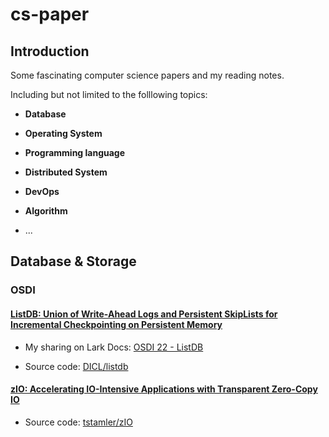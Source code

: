 # cs-paper

## Introduction

Some fascinating computer science papers and my reading notes.

Including but not limited to the folllowing topics: 

- **Database**

- **Operating System**

- **Programming language**

- **Distributed System**

- **DevOps**

- **Algorithm**

- ...


## Database & Storage

### OSDI

#### [ListDB: Union of Write-Ahead Logs and Persistent SkipLists for Incremental Checkpointing on Persistent Memory](https://www.usenix.org/conference/osdi22/presentation/kim)

- My sharing on Lark Docs: [OSDI 22 - ListDB](https://bytedance.feishu.cn/docx/DjYvdzJPeoWs0IxnXabcfwbCn8C)

- Source code: [DICL/listdb](https://github.com/DICL/listdb)

#### [zIO: Accelerating IO-Intensive Applications with Transparent Zero-Copy IO](https://www.usenix.org/conference/osdi22/presentation/stamler)

- Source code: [tstamler/zIO](https://github.com/tstamler/zIO)
